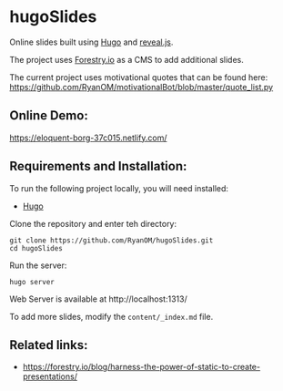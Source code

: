 # hugoSlides

Online slides built using [Hugo](https://gohugo.io/) and [reveal.js](https://revealjs.com/#/).

The project uses [Forestry.io](https://forestry.io/) as a CMS to add additional slides.

The current project uses motivational quotes that can be found here: https://github.com/RyanOM/motivationalBot/blob/master/quote_list.py

## Online Demo:
https://eloquent-borg-37c015.netlify.com/


## Requirements and Installation:

To run the following project locally, you will need installed:
- [Hugo](https://gohugo.io/)


Clone the repository and enter teh directory:
```
git clone https://github.com/RyanOM/hugoSlides.git
cd hugoSlides
```

Run the server:
```
hugo server
```

Web Server is available at http://localhost:1313/

To add more slides, modify the `content/_index.md` file.



## Related links:
- https://forestry.io/blog/harness-the-power-of-static-to-create-presentations/
